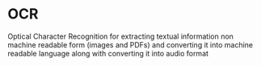 # OCR
Optical Character Recognition for extracting textual information non machine readable form (images and PDFs) and converting it into machine readable language along with converting it into audio format
